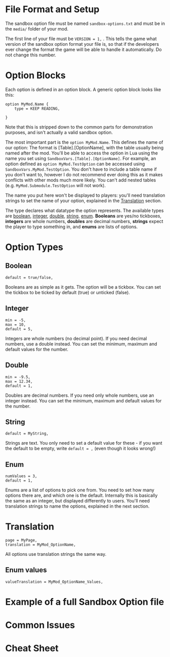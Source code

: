 # File Format and Setup
The sandbox option file must be named ``sandbox-options.txt`` and must be in the ``media/`` folder of your mod.

The first line of your file must be ``VERSION = 1,`` . This tells the game what version of the sandbox option format your file is, so that if the developers ever change the format the game will be able to handle it automatically. Do not change this number.

# Option Blocks
Each option is defined in an option block. A generic option block looks like this:
```
option MyMod.Name {
    type = KEEP READING,

}
```
Note that this is stripped down to the common parts for demonstration purposes, and isn't actually a valid sandbox option.

The most important part is the ``option MyMod.Name``. This defines the name of our option: The format is \[Table].\[OptionName], with the table usually being named after the mod.
You'll be able to access the option in Lua using the name you set using ``SandboxVars.[Table].[OptionName]``. For example, an option defined as ``option MyMod.TestOption`` can be accessed using ``SandboxVars.MyMod.TestOption``.
You don't have to include a table name if you don't want to, however I do not recommend ever doing this as it makes conflicts with other mods much more likely. You can't add nested tables (e.g. ``MyMod.Submodule.TestOption`` will not work).

The name you put here won't be displayed to players: you'll need translation strings to set the name of your option, explained in the [Translation](#translation) section.

The type declares what datatype the option represents. The available types are [boolean](#boolean), [integer](#integer), [double](#double), [string](#string), [enum](#enum).
**Booleans** are yes/no tickboxes, **integers** are whole numbers, **doubles** are decimal numbers, **strings** expect the player to type something in, and **enums** are lists of options.

# Option Types
## Boolean
```
default = true/false,
```
Booleans are as simple as it gets. The option will be a tickbox. You can set the tickbox to be ticked by default (true) or unticked (false).
## Integer
```
min = -5,
max = 10,
default = 5,
```
Integers are whole numbers (no decimal point). If you need decimal numbers, use a double instead. You can set the minimum, maximum and default values for the number.
## Double
```
min = -9.5,
max = 12.34,
default = 1,
```
Doubles are decimal numbers. If you need only whole numbers, use an integer instead. You can set the minimum, maximum and default values for the number.
## String
```
default = MyString,
```
Strings are text. You only need to set a default value for these - if you want the default to be empty, write ``default = ,`` (even though it looks wrong!)
## Enum
```
numValues = 3,
default = 1,
```
Enums are a list of options to pick one from. You need to set how many options there are, and which one is the default. Internally this is basically the same as an integer, but displayed differently to users.
You'll need translation strings to name the options, explained in the next section.
# Translation
```
page = MyPage,
translation = MyMod_OptionName,
```
All options use translation strings the same way.
## Enum values
```
valueTranslation = MyMod_OptionName_Values,
```
# Example of a full Sandbox Option file

# Common Issues

# Cheat Sheet

